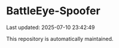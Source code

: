 # BattleEye-Spoofer

Last updated: 2025-07-10 23:42:49

This repository is automatically maintained.
